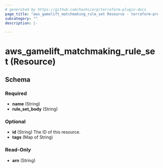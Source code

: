 ```yaml
---
# generated by https://github.com/hashicorp/terraform-plugin-docs
page_title: "aws_gamelift_matchmaking_rule_set Resource - terraform-provider-aws"
subcategory: ""
description: |-
  
---
```


# aws_gamelift_matchmaking_rule_set (Resource)





<!-- schema generated by tfplugindocs -->
## Schema

### Required

- **name** (String)
- **rule_set_body** (String)

### Optional

- **id** (String) The ID of this resource.
- **tags** (Map of String)

### Read-Only

- **arn** (String)


